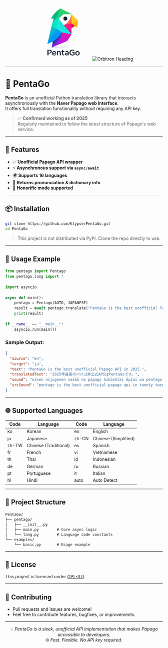 <div align="center">

<img src="https://raw.githubusercontent.com/Klypse/PentaGo/main/assets/pentago-logo.png" width="180" alt="PentaGo Logo" />

<img src="https://readme-typing-svg.demolab.com?font=Orbitron&size=30&duration=3000&pause=1000&color=00FFFF&center=true&vCenter=true&width=800&lines=PentaGo+-+Async+Papago+Unofficial+API" alt="Orbitron Heading" />

</div>

---

# 🧠 PentaGo

**PentaGo** is an unofficial Python translation library that interacts asynchronously with the **Naver Papago web interface**.  
It offers full translation functionality without requiring any API key.

> ✅ **Confirmed working as of 2025**  
> Regularly maintained to follow the latest structure of Papago's web service.

---

## 🚀 Features

- ✅ **Unofficial Papago API wrapper**
- ⚡ **Asynchronous support via `async/await`**
- 🌍 **Supports 16 languages**
- 💬 **Returns pronunciation & dictionary info**
- 🙇 **Honorific mode supported**

---

## 📦 Installation

```bash
git clone https://github.com/Klypse/PentaGo.git
cd PentaGo
```

> This project is not distributed via PyPI. Clone the repo directly to use.

---

## 🧪 Usage Example

```python
from pentago import Pentago
from pentago.lang import *

import asyncio

async def main():
    pentago = Pentago(AUTO, JAPANESE)
    result = await pentago.translate("PentaGo is the best unofficial Papago API in 2025.", honorific=True)
    print(result)

if __name__ == "__main__":
    asyncio.run(main())
```

### Sample Output:
```json
{
  "source": "en",
  "target": "ja",
  "text": "PentaGo is the best unofficial Papago API in 2025.",
  "translatedText": "2025年最高のパパゴ非公式APIはPentaGoです。",
  "sound": "nisen nijūgonen saikō no papago hikōshiki ēpīai wa pentago desu",
  "srcSound": "pentago is the best unofficial papago api in twenty twenty five"
}
```

---

## 🌐 Supported Languages

| Code | Language    | Code | Language     |
|------|-------------|------|--------------|
| ko   | Korean      | en   | English      |
| ja   | Japanese    | zh-CN| Chinese (Simplified) |
| zh-TW| Chinese (Traditional) | es | Spanish |
| fr   | French      | vi   | Vietnamese   |
| th   | Thai        | id   | Indonesian   |
| de   | German      | ru   | Russian      |
| pt   | Portuguese  | it   | Italian      |
| hi   | Hindi       | auto | Auto Detect  |

---

## 📁 Project Structure

```
PentaGo/
├── pentago/
│   ├── __init__.py
│   ├── main.py        # Core async logic
│   └── lang.py        # Language code constants
└── examples/
    └── basic.py       # Usage example
```

---

## 📄 License

This project is licensed under [GPL-3.0](LICENSE).

---

## 🤝 Contributing

- Pull requests and issues are welcome!
- Feel free to contribute features, bugfixes, or improvements.

---

<div align="center">

💡 _PentaGo is a sleek, unofficial API implementation that makes Papago accessible to developers._  
🌐 _Fast. Flexible. No API key required._

</div>
